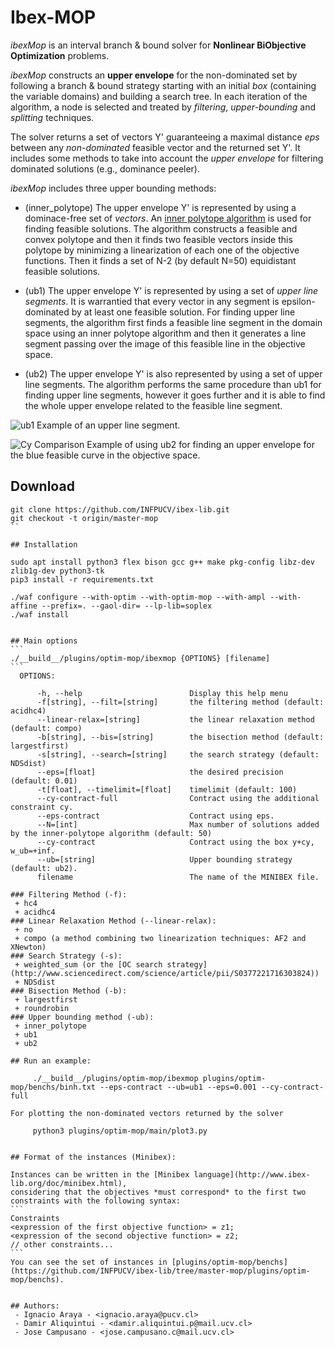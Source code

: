 # Ibex-MOP

*ibexMop* is an interval branch & bound solver for **Nonlinear BiObjective Optimization** problems.

*ibexMop* constructs an **upper envelope** for the non-dominated set
by following a branch & bound strategy starting with an initial *box* (containing the variable domains)
and building a search tree. In each iteration of the algorithm,
a node is selected and treated by *filtering*, *upper-bounding*
and *splitting* techniques.

The solver returns a set of vectors Y' guaranteeing a maximal distance *eps* between
any *non-dominated* feasible vector and the returned set Y'. It includes 
some methods to take into account the *upper envelope* 
for filtering dominated solutions (e.g., dominance peeler).

*ibexMop* includes three upper bounding methods:

  * (inner_polytope) The upper envelope Y' is represented by using a dominace-free set of *vectors*. An
  [inner polytope algorithm](http://citeseerx.ist.psu.edu/viewdoc/download?doi=10.1.1.653.5777&rep=rep1&type=pdf)
  is used for finding feasible solutions. The algorithm constructs a feasible and convex polytope and then it finds
two feasible vectors inside this polytope by minimizing a linearization of each one of the objective functions.
Then it finds a set of N-2 (by default N=50) equidistant feasible solutions.

  * (ub1) The upper envelope Y' is represented by using a set of *upper line segments*. 
  It is warrantied that every vector in any segment is epsilon-dominated 
  by at least one feasible solution. For finding upper line segments, the 
  algorithm first finds a feasible line segment in the domain space using an inner polytope algorithm 
  and then it generates a line segment passing over the image of this feasible line in the objective space. 
  
  * (ub2) The upper envelope Y' is also represented by using a set of upper line segments. 
  The algorithm performs the same procedure than ub1 for finding upper line segments, however
  it goes further and it is able to find the whole upper envelope related to the feasible line segment.

![ub1](https://i.imgur.com/H6zAwpO.png)
Example of an upper line segment.
  
![Cy Comparison](https://i.imgur.com/Wphf10d.png)
Example of using ub2 for finding an upper envelope for the blue feasible curve in the objective space.

## Download
````
git clone https://github.com/INFPUCV/ibex-lib.git
git checkout -t origin/master-mop
``

## Installation

````
    sudo apt install python3 flex bison gcc g++ make pkg-config libz-dev zlib1g-dev python3-tk
    pip3 install -r requirements.txt
    
    ./waf configure --with-optim --with-optim-mop --with-ampl --with-affine --prefix=. --gaol-dir= --lp-lib=soplex
    ./waf install
````      
       
## Main options
```
./__build__/plugins/optim-mop/ibexmop {OPTIONS} [filename]
```
  OPTIONS:

      -h, --help                        Display this help menu
      -f[string], --filt=[string]       the filtering method (default: acidhc4)
      --linear-relax=[string]           the linear relaxation method (default: compo)
      -b[string], --bis=[string]        the bisection method (default: largestfirst)
      -s[string], --search=[string]     the search strategy (default: NDSdist)
      --eps=[float]                     the desired precision (default: 0.01)
      -t[float], --timelimit=[float]    timelimit (default: 100)
      --cy-contract-full                Contract using the additional constraint cy.
      --eps-contract                    Contract using eps.
      --N=[int]                         Max number of solutions added by the inner-polytope algorithm (default: 50)
      --cy-contract                     Contract using the box y+cy, w_ub=+inf.
      --ub=[string]                     Upper bounding strategy (default: ub2).
      filename                          The name of the MINIBEX file.

### Filtering Method (-f):
 + hc4
 + acidhc4
### Linear Relaxation Method (--linear-relax):
 + no
 + compo (a method combining two linearization techniques: AF2 and XNewton)
### Search Strategy (-s):
 + weighted_sum (or the [OC search strategy](http://www.sciencedirect.com/science/article/pii/S0377221716303824))
 + NDSdist
### Bisection Method (-b):
 + largestfirst
 + roundrobin
### Upper bounding method (-ub):
 + inner_polytope
 + ub1
 + ub2

## Run an example:

     ./__build__/plugins/optim-mop/ibexmop plugins/optim-mop/benchs/binh.txt --eps-contract --ub=ub1 --eps=0.001 --cy-contract-full

For plotting the non-dominated vectors returned by the solver

     python3 plugins/optim-mop/main/plot3.py


## Format of the instances (Minibex):

Instances can be written in the [Minibex language](http://www.ibex-lib.org/doc/minibex.html),
considering that the objectives *must correspond* to the first two constraints with the following syntax:
```
Constraints
<expression of the first objective function> = z1;
<expression of the second objective function> = z2;
// other constraints...
```
You can see the set of instances in [plugins/optim-mop/benchs](https://github.com/INFPUCV/ibex-lib/tree/master-mop/plugins/optim-mop/benchs).


## Authors:
 - Ignacio Araya - <ignacio.araya@pucv.cl>
 - Damir Aliquintui - <damir.aliquintui.p@mail.ucv.cl>
 - Jose Campusano - <jose.campusano.c@mail.ucv.cl>
